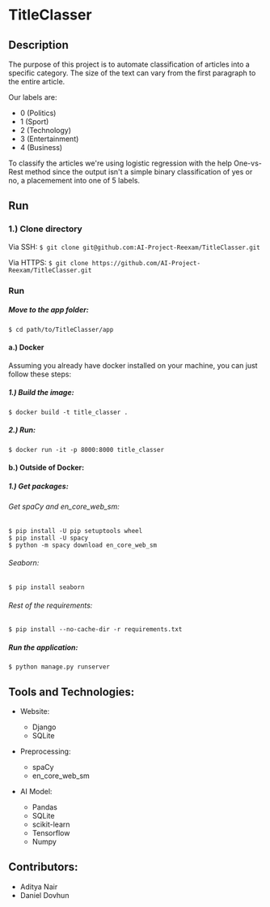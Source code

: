 # TitleClasser
## Description
The purpose of this project is to automate classification of articles into a specific category. The size of the text can vary from the first paragraph to the entire article. 

Our labels are:
* 0 (Politics)
* 1 (Sport)
* 2 (Technology)
* 3 (Entertainment)
* 4 (Business)

To classify the articles we're using logistic regression with the help One-vs-Rest method since the output isn't a simple binary classification of yes or no, a placemement into one of 5 labels.

## Run
### 1.) Clone directory
Via SSH:
```$ git clone git@github.com:AI-Project-Reexam/TitleClasser.git```

Via HTTPS:
```$ git clone https://github.com/AI-Project-Reexam/TitleClasser.git```

### Run
##### Move to the app folder: 
```$ cd path/to/TitleClasser/app```

#### a.) Docker
Assuming you already have docker installed on your machine, you can just follow these steps:

##### 1.) Build the image:
```$ docker build -t title_classer .```

##### 2.) Run:
```$ docker run -it -p 8000:8000 title_classer```

#### b.) Outside of Docker:
##### 1.) Get packages:
###### Get spaCy and en_core_web_sm:
```
$ pip install -U pip setuptools wheel
$ pip install -U spacy
$ python -m spacy download en_core_web_sm
```

###### Seaborn:
```$ pip install seaborn```

###### Rest of the requirements:
```$ pip install --no-cache-dir -r requirements.txt```

##### Run the application:
```$ python manage.py runserver```

## Tools and Technologies:
* Website:
    * Django
    * SQLite

* Preprocessing:
    * spaCy
    * en_core_web_sm

* AI Model:
    * Pandas
    * SQLite
    * scikit-learn
    * Tensorflow
    * Numpy

## Contributors:
* Aditya Nair
* Daniel Dovhun